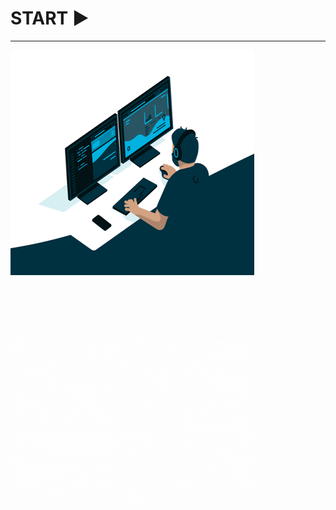 # START ▶
<hr>
<p><img height="360em"  width="390em" src="dev.gif"/><img height="360em" width="390em" src="boasVindas.gif"/></a></p>

